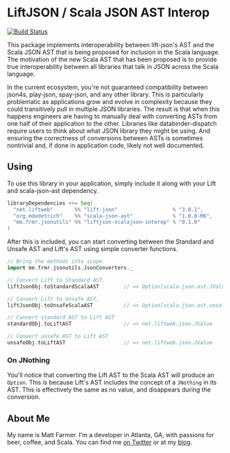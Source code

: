 # LiftJSON / Scala JSON AST Interop

[![Build Status](https://travis-ci.org/farmdawgnation/liftjson-scalajson-interop.svg?branch=master)](https://travis-ci.org/farmdawgnation/liftjson-scalajson-interop)

This package implements interoperability between lift-json's AST and the Scala JSON AST that
is being proposed for inclusion in the Scala language. The motivation of the new Scala
AST that has been proposed is to provide true interoperability between all libraries that talk in
JSON across the Scala language.

In the current ecosystem, you're not guaranteed compatibility between json4s, play-json, spay-json,
and any other library. This is particularly problematic as applications grow and evolve in
complexity because they could transitively pull in multiple JSON libraries. The result is that
when this happens engineers are having to manually deal with converting ASTs from one half of their
application to the other. Libraries like databinder-dispatch require users to think about what
JSON library they might be using. And ensuring the correctness of conversions between ASTs is
sometimes nontrivial and, if done in application code, likely not well documented.

## Using

To use this library in your application, simply include it along with your Lift and scala-json-ast
dependency.

```scala
libraryDependencies ++= Seq(
  "net.liftweb"       %% "lift-json"                  % "3.0.1",
  "org.mdedetrich"    %% "scala-json-ast"             % "1.0.0-M6",
  "me.frmr.jsonutils" %% "liftjson-scalajson-interop" % "0.1.0"
)
```

After this is included, you can start converting between the Standard and Unsafe AST and Lift's AST
using simple converter functions.

```scala
// Bring the methods into scope.
import me.frmr.jsonutils.JsonConverters._

// Convert Lift to Standard AST.
liftJsonObj.toStandardScalaAST        // => Option[scala.json.ast.JValue]

// Convert Lift to Unsafe AST.
liftJsonObj.toUnsafeScalaAST          // => Option[scala.json.ast.unsafe.JValue]

// Convert standard AST to Lift AST
standardObj.toLiftAST                 // => net.liftweb.json.JValue

// Convert unsafe AST to Lift AST
unsafeObj.toLiftAST                   // => net.liftweb.json.JValue
```

### On JNothing

You'll notice that converting the Lift AST to the Scala AST will produce an `Option`. This is
because Lift's AST includes the concept of a `JNothing` in its AST. This is effectively the same
as no value, and disappears during the conversion.

## About Me

My name is Matt Farmer. I'm a developer in Atlanta, GA, with passions for beer, coffee, and Scala.
You can find me [on Twitter](https://twitter.com/farmdawgnation) or at my
[blog](https://farmdawgnation.com).
